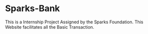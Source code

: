 # Sparks-Bank
This is a Internship Project Assigned by the Sparks Foundation. This Website facilitates all the Basic Transaction.
